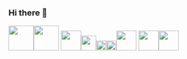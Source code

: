 ### Hi there 👋

<!--
**dialloflatno/dialloflatno** is a ✨ _special_ ✨ repository because its `README.md` (this file) appears on your GitHub profile.

Here are some ideas to get you started:

- 🔭 I’m currently working on ...
- 🌱 I’m currently learning ...
- 👯 I’m looking to collaborate on ...
- 🤔 I’m looking for help with ...
- 💬 Ask me about ...
- 📫 How to reach me: ...
- 😄 Pronouns: ...
- ⚡ Fun fact: ...
-->

<img src="https://cdn.jsdelivr.net/gh/devicons/devicon/icons/css3/css3-plain.svg" height ='50' width='50'/><img src="https://cdn.jsdelivr.net/gh/devicons/devicon/icons/ruby/ruby-plain-wordmark.svg" height ='50' width='50'/>
<img src="https://cdn.jsdelivr.net/gh/devicons/devicon/icons/javascript/javascript-plain.svg" height ='40' width='40' /><img src="https://cdn.jsdelivr.net/gh/devicons/devicon/icons/photoshop/photoshop-line.svg"  height='30' width='30'/><img src="https://cdn.jsdelivr.net/gh/devicons/devicon/icons/postgresql/postgresql-original.svg" height='20' width='20' /><img src="https://cdn.jsdelivr.net/gh/devicons/devicon/icons/vscode/vscode-plain.svg" height='20' width='20' /><img src="https://cdn.jsdelivr.net/gh/devicons/devicon/icons/illustrator/illustrator-line.svg"  height='40'/>
<img src="https://cdn.jsdelivr.net/gh/devicons/devicon/icons/html5/html5-plain.svg" height='40'/><img src="https://cdn.jsdelivr.net/gh/devicons/devicon/icons/github/github-original-wordmark.svg" height='40' />






